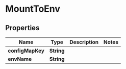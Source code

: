 

# MountToEnv


## Properties

| Name | Type | Description | Notes |
|------------ | ------------- | ------------- | -------------|
|**configMapKey** | **String** |  |  |
|**envName** | **String** |  |  |



